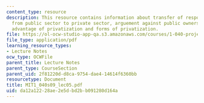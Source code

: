 ```yaml
---
content_type: resource
description: This resource contains information about transfer of responsibilities
  from public sector to private sector, arguement against public ownership, potential
  advantage of privatization and forms of privatization.
file: https://ol-ocw-studio-app-qa.s3.amazonaws.com/courses/1-040-project-management-spring-2009/da12a12228ae2e5dbd2bb091280d164a_MIT1_040s09_lec05.pdf
file_type: application/pdf
learning_resource_types:
- Lecture Notes
ocw_type: OCWFile
parent_title: Lecture Notes
parent_type: CourseSection
parent_uid: 2f81220d-d8ca-9754-dae4-14614f6360bb
resourcetype: Document
title: MIT1_040s09_lec05.pdf
uid: da12a122-28ae-2e5d-bd2b-b091280d164a
---
```

